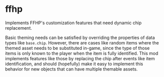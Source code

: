 # ffhp

Implements FFHP's customization features that need dynamic chip replacement.

Basic theming needs can be satisfied by overriding the properties of data types like `base.chip`. However, there are cases like random items where the themed asset needs to be substituted in-game, since the type of those items is only known to the player when the item is fully identified. This mod implements features like those by replacing the chip after events like item identification, and should (hopefully) make it easy to implement this behavior for new objects that can have multiple themable assets.
